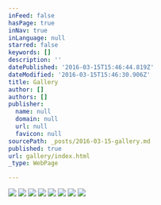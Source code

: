 ```yaml
---
inFeed: false
hasPage: true
inNav: true
inLanguage: null
starred: false
keywords: []
description: ''
datePublished: '2016-03-15T15:46:44.819Z'
dateModified: '2016-03-15T15:46:30.906Z'
title: Gallery
author: []
authors: []
publisher:
  name: null
  domain: null
  url: null
  favicon: null
sourcePath: _posts/2016-03-15-gallery.md
published: true
url: gallery/index.html
_type: WebPage

---
```

![](https://the-grid-user-content.s3-us-west-2.amazonaws.com/aa26eae3-f279-410a-8f32-9a4dee287418.jpg)
![](https://the-grid-user-content.s3-us-west-2.amazonaws.com/4ae37ca2-65d0-4ca3-b186-5e9d1d16b849.jpg)
![](https://the-grid-user-content.s3-us-west-2.amazonaws.com/6d2f7840-c3d1-4fff-bec3-d1e0964d92ff.jpg)
![](https://the-grid-user-content.s3-us-west-2.amazonaws.com/9f0462e4-b5af-48be-b6e1-94e347cd9d8f.jpg)
![](https://the-grid-user-content.s3-us-west-2.amazonaws.com/6e89d25b-1f6d-4a7a-af84-8de44a11cc60.jpg)
![](https://the-grid-user-content.s3-us-west-2.amazonaws.com/ea105f14-6e69-44ce-adc1-87210e8a27b1.jpg)
![](https://the-grid-user-content.s3-us-west-2.amazonaws.com/49ca4721-239f-4021-83e5-1e8c992cde1a.jpg)
![](https://the-grid-user-content.s3-us-west-2.amazonaws.com/e667fbba-3478-49c2-8aa4-3b6b34d36a3c.jpg)
